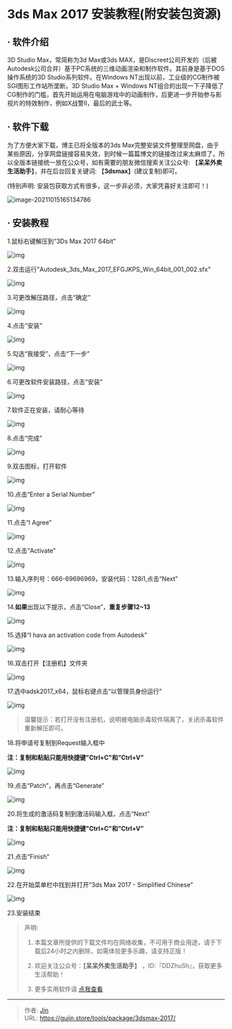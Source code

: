 # 3ds Max 2017 安装教程(附安装包资源)


## · 软件介绍
3D Studio Max，常简称为3d Max或3ds MAX，是Discreet公司开发的（后被Autodesk公司合并）基于PC系统的三维动画渲染和制作软件。其前身是基于DOS操作系统的3D Studio系列软件。在Windows NT出现以前，工业级的CG制作被SGI图形工作站所垄断。3D Studio Max + Windows NT组合的出现一下子降低了CG制作的门槛，首先开始运用在电脑游戏中的动画制作，后更进一步开始参与影视片的特效制作，例如X战警II，最后的武士等。


## · 软件下载
为了方便大家下载，博主已将全版本的3ds Max完整安装文件整理至网盘，由于某些原因，分享网盘链接容易失效，到时候一篇篇博文的链接改过来太麻烦了。所以全版本链接统一放在公众号，如有需要的朋友微信搜索关注公众号: 【**呆呆外卖生活助手**】，并在后台回复关键词: 【**3dsmax**】(建议复制)即可。

(特别声明: 安装包获取方式有很多，这一步非必须，大家凭喜好关注即可！)

![image-20211015165134786](https://img.gujin.store/img/image-20211015165134786.png)

## · 安装教程

1.鼠标右键解压到“3Ds Max 2017 64bit”

![img](https://img.gujin.store/img/v2-ed88f4e3e0b9105a7d794bdfe807637f_720w.png)

2.双击运行"Autodesk_3ds_Max_2017_EFGJKPS_Win_64bit_001_002.sfx"

![img](https://img.gujin.store/img/v2-29a4d8f534eb969944c0cd4603d01093_720w.png)

3.可更改解压路径，点击“确定”

![img](https://img.gujin.store/img/v2-49fd4578f1d9914f10c9c678d833251d_720w.png)

4.点击“安装”

![img](https://img.gujin.store/img/v2-f89db32c07b471e008373c4bcb54b386_720w.png)

5.勾选“我接受”，点击“下一步”

![img](https://img.gujin.store/img/v2-a935883a1c0e019acae8812debd33746_720w.png)

6.可更改软件安装路径，点击“安装”

![img](https://img.gujin.store/img/v2-8152d61d8cb62ae4da72d2cc39c7167e_720w.png)

7.软件正在安装，请耐心等待

![img](https://img.gujin.store/img/v2-b354e028ad100877ba9f36ebf04963c3_720w.png)

8.点击“完成”

![img](https://img.gujin.store/img/v2-0d4a034405c53dbc183a02c49c82e575_720w.png)

9.双击图标，打开软件

![img](https://img.gujin.store/img/v2-6d550ca7e2b3fee84c042e83a6c031c3_720w.png)



10.点击“Enter a Serial Number”

![img](https://img.gujin.store/img/v2-5b6c089117e43d621c5da38963f9f62c_720w.png)

11.点击“I Agree”

![img](https://img.gujin.store/img/v2-06f0b6bf27b12c6825607dd4b4161d28_720w.png)

12.点击“Activate”

![img](https://img.gujin.store/img/v2-d4761573118055ddfc06aef54074b0de_720w.png)

13.输入序列号：666-69696969，安装代码：128i1,点击“Next”

![img](https://img.gujin.store/img/v2-8c56d4c0519093610431cc12050d2657_720w.png)

14.**如果**出现以下提示，点击“Close”，**重复步骤12~13**

![img](https://img.gujin.store/img/v2-0983824b999c4e48e0b80767a8c3646b_720w.png)

15.选择“I hava an activation code from Autodesk”

![img](https://img.gujin.store/img/v2-ab4d5bbe553ef31c86d1e78d14d52c7b_720w.png)



16.双击打开【注册机】文件夹

![img](https://img.gujin.store/img/v2-8aa91ee5a9da9e21484616c875c577b8_720w.png)

17.选中adsk2017_x64，鼠标右键点击“以管理员身份运行”

![img](https://img.gujin.store/img/v2-5a80c89394f15bfd2031f615448a82e9_720w.png)

> 温馨提示：若打开没有注册机，说明被电脑杀毒软件隔离了，关闭杀毒软件重新解压即可。

18.将申请号复制到Request输入框中

**注：复制和粘贴只能用快捷键"Ctrl+C"和”Ctrl+V”**

![img](https://img.gujin.store/img/v2-45c7ecec74eb642c72572f303bdfb354_720w.png)



19.点击“Patch”，再点击“Generate”

![img](https://img.gujin.store/img/v2-da00f6cbec8cbd42bace48b0dab0a4b6_720w.png)

20.将生成的激活码复制到激活码输入框，点击“Next”

**注：复制和粘贴只能用快捷键"Ctrl+C"和”Ctrl+V”**

![img](https://img.gujin.store/img/v2-0226f112f7cc8542d78872a74544f7a6_720w.png)



21.点击“Finish”

![img](https://img.gujin.store/img/v2-c754951f20bca839030b96093fe61a11_720w.png)

22.在开始菜单栏中找到并打开“3ds Max 2017 - Simplified Chinese”

![img](https://img.gujin.store/img/v2-83bcf96687752c70f30db211cf16c0cb_720w.png)

23.安装结束




> 声明: 
>
> 1. 本篇文章所提供的下载文件均在网络收集，不可用于商业用途，请于下载后24小时之内删除，如需体验更多乐趣，请支持正版！
>
> 2. 欢迎关注公众号：【**呆呆外卖生活助手**】 ，ID:『DDZhuSh』，获取更多生活帮助！
>
> 3. 更多实用软件请  [点我查看](/tools)

---

> 作者: [Jin](https://img.gujin.store/img/favicon.ico)  
> URL: https://gujin.store/tools/package/3dsmax-2017/  

